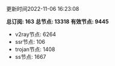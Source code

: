 更新时间2022-11-06 16:23:08

**总订阅: 163**
**总节点: 13318**
**有效节点: 9445**
- v2ray节点: 6264
- ssr节点: 106
- trojan节点: 1408
- ss节点: 1667
